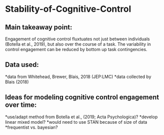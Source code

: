 # Stability-of-Cognitive-Control

## Main takeaway point:
  Engagement of cognitive control fluxtuates not just between individuals (Botella et al., 2019), 
  but also over the course of a task. The variability in control engagement can be reduced by 
  bottom up task contingencies.

## Data used:
  *data from Whitehead, Brewer, Blais, 2018 (JEP:LMC)
  *data collected by Blais (2018)
  
## Ideas for modeling cognitive control engagement over time:
  *use/adapt method from Botella et al., (2019; Acta Psychologica)?
  *develop linear mixed model?
    *would need to use STAN because of size of data
    *frequentist vs. bayesian?